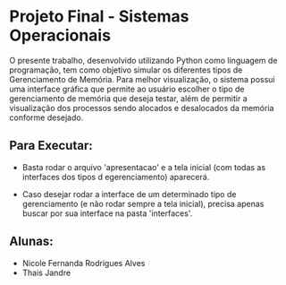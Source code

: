 # Projeto Final - Sistemas Operacionais  

O presente trabalho, desenvolvido utilizando Python como linguagem de programação, tem como objetivo simular os diferentes tipos de Gerenciamento de Memória. Para melhor visualização, o sistema possui uma interface gráfica que permite ao usuário escolher o tipo de gerenciamento de memória que deseja testar, além de permitir a visualização dos processos sendo alocados e desalocados da memória conforme desejado.

## Para Executar:
- Basta rodar o arquivo 'apresentacao' e a tela inicial (com todas as interfaces dos tipos d egerenciamento) aparecerá.

- Caso desejar rodar a interface de um determinado tipo de gerenciamento (e não rodar sempre a tela inicial), precisa apenas buscar por sua interface na pasta 'interfaces'.

## Alunas:
- Nicole Fernanda Rodrigues Alves
- Thais Jandre
